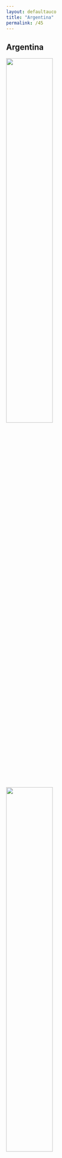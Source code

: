 ```yaml
---
layout: defaultauco 
title: "Argentina"
permalink: /45
---
```

<div class="container-0">
    <div class="container-title">
        <span class="country"><h2>Argentina</h2></span>
        <div class="photo-co">
          <img src="https://www.worldatlas.com/r/w960-q80/upload/b0/d6/2e/ar-01.png" height="50%">
    </div>
</div>
<!-- partial:index.partial.html -->
<div class="container">
  <div class="timeline clearfix">
  <div class="vertical-line">
 <div id="post-1" class="vesti-col timeline-post">
      <div class="vesti-content-wrapper">
        <div class="photo">
          <img src="https://www.aal.edu.ar/sites/default/files/styles/large/public/field/image/blasmatamoro2.jpg" width="50%" height="50%">
          <div class="vesti-date-wrapper">
            <div class="vesti-date">
            </div>
          </div>
        </div>
        <div class="vesti-desc">
          <a class="desc-a" href="#">
            <h4><a href="/bmatamoro">Blas Matamoro</a></h4> 
          </a>
        </div>
      </div>
    </div>
    <div id="post-2" class="vesti-col timeline-post">
        <div class="vesti-content-wrapper">
          <div class="photo">
            <img src="https://th.bing.com/th/id/OIP.VIx-7IzVgiTZEezX4Tr8XgHaG0?pid=ImgDet&rs=1" width="50%" height="50%">
            <div class="vesti-date-wrapper">
              <div class="vesti-date">
              </div>
            </div>
          </div>
          <div class="vesti-desc">
            <a class="desc-a" href="#">
              <h4><a href="/nponce">Néstor Ponce</a></h4>
            </a>
          </div>
        </div>
      </div>


<!-- partial -->